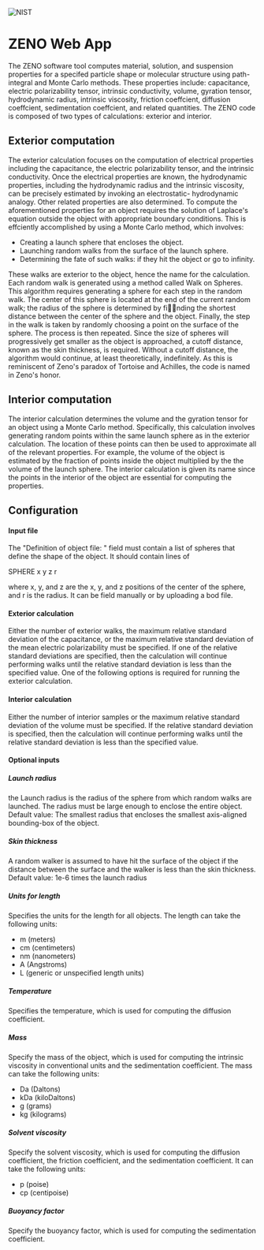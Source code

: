 ![NIST](https://nccoe.nist.gov/sites/all/themes/custom/nccoe2x/asset/img/NIST_logo.svg)
# ZENO Web App

The ZENO software tool computes material, solution, and suspension properties
for a specifed particle shape or molecular structure using path-integral and
Monte Carlo methods. These properties include: capacitance, electric
polarizability tensor, intrinsic conductivity, volume, gyration tensor,
hydrodynamic radius, intrinsic viscosity, friction coeffcient, diffusion
coeffcient, sedimentation coeffcient, and related quantities. The ZENO code is
composed of two types of calculations: exterior and interior.

## Exterior computation

The exterior calculation focuses on the computation of electrical properties
including the capacitance, the electric polarizability tensor, and the intrinsic
conductivity. Once the electrical properties are known, the hydrodynamic
properties, including the hydrodynamic radius and the intrinsic viscosity, can
be precisely estimated by invoking an electrostatic- hydrodynamic analogy. Other
related properties are also determined. To compute the aforementioned properties
for an object requires the solution of Laplace's equation outside the object
with appropriate boundary conditions. This is effciently accomplished by using
a Monte Carlo method, which involves:
* Creating a launch sphere that encloses the object.
* Launching random walks from the surface of the launch sphere.
* Determining the fate of such walks: if they hit the object or go to infinity.

These walks are exterior to the object, hence the name for the
calculation. Each random walk is generated using a method called Walk on
Spheres. This algorithm requires generating a sphere for each step in the random
walk. The center of this sphere is located at the end of the current random
walk; the radius of the sphere is determined by finding the shortest distance
between the center of the sphere and the object. Finally, the step in the walk
is taken by randomly choosing a point on the surface of the sphere. The process
is then repeated. Since the size of spheres will progressively get smaller as
the object is approached, a cutoff distance, known as the skin thickness, is
required. Without a cutoff distance, the algorithm would continue, at least
theoretically, indefinitely. As this is reminiscent of Zeno's paradox of
Tortoise and Achilles, the code is named in Zeno's honor.

## Interior computation

The interior calculation determines the volume and the gyration tensor for an
object using a Monte Carlo method. Specifically, this calculation involves
generating random points within the same launch sphere as in the exterior
calculation. The location of these points can then be used to approximate all of
the relevant properties. For example, the volume of the object is estimated by
the fraction of points inside the object multiplied by the the volume of the
launch sphere. The interior calculation is given its name since the points in
the interior of the object are essential for computing the properties.


## Configuration
#### Input file


The "Definition of object file: " field must contain a list of spheres that
define the shape of the object.  It should contain lines of

SPHERE x y z r

where x, y, and z are the x, y, and z positions of the center of the sphere, and
r is the radius. It can be field manually or by uploading a bod file.


#### Exterior calculation

Either the number of exterior walks, the maximum relative standard deviation of
the capacitance, or the maximum relative standard deviation of the mean electric
polarizability must be specified. If one of the relative standard deviations are
specified, then the calculation will continue performing walks until the
relative standard deviation is less than the specified value. One of the
following options is required for running the exterior calculation.

#### Interior calculation

Either the number of interior samples or the maximum relative standard deviation
of the volume must be specified. If the relative standard deviation is
specified, then the calculation will continue performing walks until the
relative standard deviation is less than the specified value.   

#### Optional inputs
##### Launch radius

the Launch radius is the radius of the sphere from which random walks are
launched. The radius must be large enough to enclose the entire object.  Default
value:  The smallest radius that encloses the smallest axis-aligned bounding-box
of the object.

##### Skin thickness

A random walker is assumed to have hit the surface of the object if the distance
between the surface and the walker is less than the skin thickness.  Default
value:  1e-6 times the launch radius


##### Units for length

Specifies the units for the length for all objects.
The length can take the following units:

* m (meters)
* cm (centimeters)
* nm (nanometers)
* A (Angstroms)
* L (generic or unspecified length units)

##### Temperature

Specifies the temperature, which is used for computing the diffusion coefficient.

##### Mass

Specify the mass of the object, which is used for computing the intrinsic
viscosity in conventional units and the sedimentation coefficient. The mass can
take the following units:
* Da (Daltons)
* kDa (kiloDaltons)
* g (grams)
* kg (kilograms)

##### Solvent viscosity

Specify the solvent viscosity, which is used for computing the diffusion
coefficient, the friction coefficient, and the sedimentation coefficient. It can
take the following units:
* p (poise)
* cp (centipoise)



##### Buoyancy factor
Specify the buoyancy factor, which is used for computing the sedimentation
coefficient.
